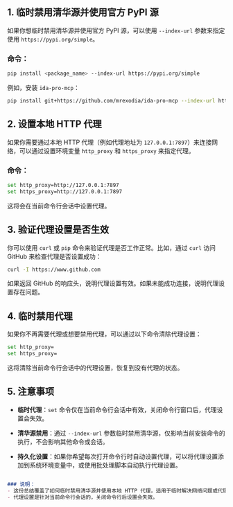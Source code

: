 ## 1. 临时禁用清华源并使用官方 PyPI 源

如果你想临时禁用清华源并使用官方 PyPI 源，可以使用 `--index-url` 参数来指定使用 `https://pypi.org/simple`。

### 命令：

```bash
pip install <package_name> --index-url https://pypi.org/simple
```
例如，安装 `ida-pro-mcp`：
```bash
pip install git+https://github.com/mrexodia/ida-pro-mcp --index-url https://pypi.org/simple
```
## 2. 设置本地 HTTP 代理

如果你需要通过本地 HTTP 代理（例如代理地址为 `127.0.0.1:7897`）来连接网络，可以通过设置环境变量 `http_proxy` 和 `https_proxy` 来指定代理。

### 命令：
```bash
set http_proxy=http://127.0.0.1:7897
set https_proxy=http://127.0.0.1:7897
```

这将会在当前命令行会话中设置代理。

## 3. 验证代理设置是否生效

你可以使用 `curl` 或 `pip` 命令来验证代理是否工作正常。比如，通过 `curl` 访问 GitHub 来检查代理是否设置成功：
```bash
curl -I https://www.github.com
```
如果返回 GitHub 的响应头，说明代理设置有效。如果未能成功连接，说明代理设置存在问题。

## 4. 临时禁用代理

如果你不再需要代理或想要禁用代理，可以通过以下命令清除代理设置：
```bash
set http_proxy=
set https_proxy=
```
这将清除当前命令行会话中的代理设置，恢复到没有代理的状态。

## 5. 注意事项

- **临时代理**：`set` 命令仅在当前命令行会话中有效，关闭命令行窗口后，代理设置会失效。
    
- **清华源禁用**：通过 `--index-url` 参数临时禁用清华源，仅影响当前安装命令的执行，不会影响其他命令或会话。
    
- **持久化设置**：如果你希望每次打开命令行时自动设置代理，可以将代理设置添加到系统环境变量中，或使用批处理脚本自动执行代理设置。
```markdown

### 说明：
- 这份总结覆盖了如何临时禁用清华源并使用本地 HTTP 代理，适用于临时解决网络问题或代理配置问题。
- 代理设置是针对当前命令行会话的，关闭命令行后设置会失效。

```
